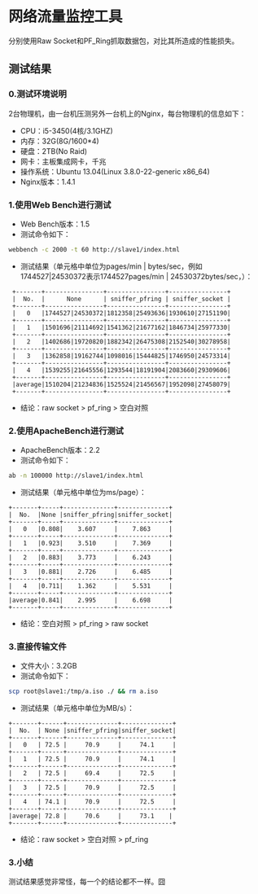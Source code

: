 网络流量监控工具
====================
分别使用Raw Socket和PF_Ring抓取数据包，对比其所造成的性能损失。

测试结果
-------

### 0.测试环境说明

2台物理机，由一台机压测另外一台机上的Nginx，每台物理机的信息如下：
* CPU：i5-3450(4核/3.1GHZ)
* 内存：32G(8G/1600*4)
* 硬盘：2TB(No Raid)
* 网卡：主板集成网卡，千兆
* 操作系统：Ubuntu 13.04(Linux 3.8.0-22-generic x86_64)
* Nginx版本：1.4.1

### 1.使用Web Bench进行测试

* Web Bench版本：1.5
* 测试命令如下：
```bash
webbench -c 2000 -t 60 http://slave1/index.html
```

* 测试结果（单元格中单位为pages/min | bytes/sec，例如1744527|24530372表示1744527pages/min |  24530372bytes/sec，）：
```
 +-------+----------------+----------------+----------------+
 |  No.  |      None      | sniffer_pfring | sniffer_socket |
 +-------+----------------+----------------+----------------+
 |   0   |1744527|24530372|1812358|25493636|1930610|27151190|
 +-------+----------------+----------------+----------------+
 |   1   |1501696|21114692|1541362|21677162|1846734|25977330|
 +-------+----------------+----------------+----------------+
 |   2   |1402686|19720820|1882342|26475308|2152540|30278958|
 +-------+----------------+----------------+----------------+
 |   3   |1362858|19162744|1098016|15444825|1746950|24573314|
 +-------+----------------+----------------+----------------+
 |   4   |1539255|21645556|1293544|18191904|2083660|29309606|
 +-------+----------------+----------------+----------------+
 |average|1510204|21234836|1525524|21456567|1952098|27458079|
 +-------+----------------+----------------+----------------+
```

* 结论：raw socket > pf_ring > 空白对照

### 2.使用ApacheBench进行测试

* ApacheBench版本：2.2
* 测试命令如下：
```bash
ab -n 100000 http://slave1/index.html
```

* 测试结果（单元格中单位为ms/page）：
```
+-------+-----+--------------+--------------+
|  No.  |None |sniffer_pfring|sniffer_socket|
+-------+-----+--------------+--------------+
|   0   |0.808|    3.607     |    7.863     |
+-------+-----+--------------+--------------+
|   1   |0.923|    3.510     |    7.369     |
+-------+-----+--------------+--------------+
|   2   |0.883|    3.773     |    6.243     |
+-------+-----+--------------+--------------+
|   3   |0.881|    2.726     |    6.485     |
+-------+-----+--------------+--------------+
|   4   |0.711|    1.362     |    5.531     |
+-------+-----+--------------+--------------+
|average|0.841|    2.995     |    6.698     |
+-------+-----+--------------+--------------+
```

* 结论：空白对照 > pf_ring > raw socket

### 3.直接传输文件

* 文件大小：3.2GB
* 测试命令如下：
```bash
scp root@slave1:/tmp/a.iso ./ && rm a.iso
```

* 测试结果（单元格中单位为MB/s）：
```
+-------+------+--------------+--------------+
|  No.  | None |sniffer_pfring|sniffer_socket|
+-------+------+--------------+--------------+
|   0   | 72.5 |     70.9     |     74.1     |
+-------+------+--------------+--------------+
|   1   | 72.5 |     70.9     |     74.1     |
+-------+------+--------------+--------------+
|   2   | 72.5 |     69.4     |     72.5     |
+-------+------+--------------+--------------+
|   3   | 72.5 |     70.9     |     72.5     |
+-------+------+--------------+--------------+
|   4   | 74.1 |     70.9     |     72.5     |
+-------+------+--------------+--------------+
|average| 72.8 |     70.6     |     73.1    |
+-------+------+--------------+--------------+
```

* 结论：raw socket > 空白对照 > pf_ring


### 3.小结

测试结果感觉非常怪，每一个的结论都不一样。囧